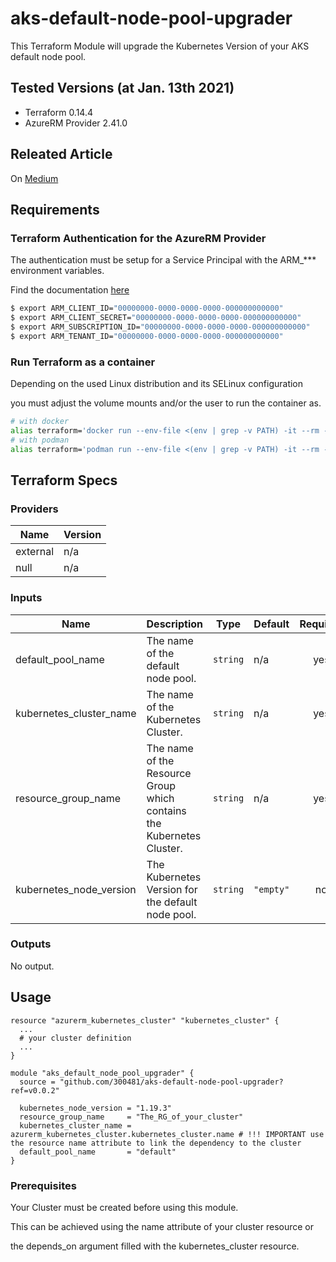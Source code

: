 # aks-default-node-pool-upgrader

This Terraform Module will upgrade the Kubernetes Version of your AKS default node pool.

## Tested Versions (at Jan. 13th 2021)

* Terraform 0.14.4
* AzureRM Provider 2.41.0

## Releated Article

On [Medium](https://dennis-riemenschneider.medium.com/how-to-upgrade-the-kubernetes-version-of-your-aks-default-node-pool-with-terraform-b7311d76041b)

## Requirements

### Terraform Authentication for the AzureRM Provider

The authentication must be setup for a Service Principal with the ARM_*** environment variables.

Find the documentation [here](https://registry.terraform.io/providers/hashicorp/azurerm/latest/docs/guides/service_principal_client_secret)

```bash
$ export ARM_CLIENT_ID="00000000-0000-0000-0000-000000000000"
$ export ARM_CLIENT_SECRET="00000000-0000-0000-0000-000000000000"
$ export ARM_SUBSCRIPTION_ID="00000000-0000-0000-0000-000000000000"
$ export ARM_TENANT_ID="00000000-0000-0000-0000-000000000000"
```

### Run Terraform as a container

Depending on the used Linux distribution and its SELinux configuration

you must adjust the volume mounts and/or the user to run the container as.

```bash
# with docker
alias terraform='docker run --env-file <(env | grep -v PATH) -it --rm -v $PWD:$PWD:rw,Z -w $PWD hashicorp/terraform:0.14.4'
# with podman
alias terraform='podman run --env-file <(env | grep -v PATH) -it --rm -v $PWD:$PWD:rw,Z -w $PWD hashicorp/terraform:0.14.4'
```

## Terraform Specs

### Providers

| Name | Version |
|------|---------|
| external | n/a |
| null | n/a |

### Inputs

| Name | Description | Type | Default | Required |
|------|-------------|------|---------|:--------:|
| default\_pool\_name | The name of the default node pool. | `string` | n/a | yes |
| kubernetes\_cluster\_name | The name of the Kubernetes Cluster. | `string` | n/a | yes |
| resource\_group\_name | The name of the Resource Group which contains the Kubernetes Cluster. | `string` | n/a | yes |
| kubernetes\_node\_version | The Kubernetes Version for the default node pool. | `string` | `"empty"` | no |

### Outputs

No output.

## Usage

```
resource "azurerm_kubernetes_cluster" "kubernetes_cluster" {
  ...
  # your cluster definition
  ...
}

module "aks_default_node_pool_upgrader" {
  source = "github.com/300481/aks-default-node-pool-upgrader?ref=v0.0.2"

  kubernetes_node_version = "1.19.3"
  resource_group_name     = "The_RG_of_your_cluster"
  kubernetes_cluster_name = azurerm_kubernetes_cluster.kubernetes_cluster.name # !!! IMPORTANT use the resource name attribute to link the dependency to the cluster
  default_pool_name       = "default"
}
```

### Prerequisites

Your Cluster must be created before using this module.

This can be achieved using the name attribute of your cluster resource or

the depends_on argument filled with the kubernetes_cluster resource.
